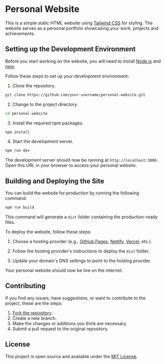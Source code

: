 # Personal Website

This is a simple static HTML website using [Tailwind CSS](https://tailwindcss.com/) for styling. The website serves as a personal portfolio showcasing your work, projects and achievements.

## Setting up the Development Environment

Before you start working on the website, you will need to install [Node.js](https://nodejs.org/en/) and [npm](https://www.npmjs.com/).

Follow these steps to set up your development environment:

1. Clone the repository.
```bash
git clone https://github.com/your-username/personal-website.git
```

2. Change to the project directory.
```bash
cd personal-website
```

3. Install the required npm packages.
```bash
npm install
```

4. Start the development server.
```bash
npm run dev
```

The development server should now be running at `http://localhost:3000`. Open this URL in your browser to access your personal website.

## Building and Deploying the Site

You can build the website for production by running the following command:

```bash
npm run build
```

This command will generate a `dist` folder containing the production-ready files.

To deploy the website, follow these steps:

1. Choose a hosting provider (e.g., [GitHub Pages](https://pages.github.com/), [Netlify](https://www.netlify.com/), [Vercel](https://vercel.com/), etc.).

2. Follow the hosting provider's instructions to deploy the `dist` folder.

3. Update your domain's DNS settings to point to the hosting provider.

Your personal website should now be live on the internet.

## Contributing

If you find any issues, have suggestions, or want to contribute to the project, these are the steps:

1. [Fork the repository](https://docs.github.com/en/get-started/quickstart/fork-a-repo).
2. Create a new branch.
3. Make the changes or additions you think are necessary.
4. Submit a pull request to the original repository.

## License

This project is open source and available under the [MIT License](LICENSE).
